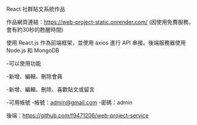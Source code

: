 React 社群貼文系統作品 

作品網頁連結：https://web-project-static.onrender.com/
(因使用免費服務，會有約30秒的甦醒時間)

使用 React.js 作為前端框架，並使用 axios 進行 API 串接。後端服務器使用 Node.js 和 MongoDB

-可以使用功能

-新增、編輯、刪除會員

-新增、編輯、刪除、喜歡貼文或留言

-可用帳號
-帳號：admin@gmail.com
-密碼：admin


後端：https://github.com/f9471206/web-project-service
